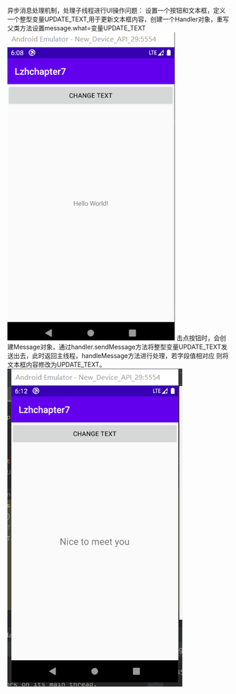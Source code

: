 异步消息处理机制，处理子线程进行UI操作问题：
设置一个按钮和文本框，定义一个整型变量UPDATE_TEXT,用于更新文本框内容，创建一个Handler对象，重写父类方法设置message.what=变量UPDATE_TEXT
![](https://github.com/l934799376/2018118103_Android/blob/master/lzhchapter7/1.png)
击点按钮时，会创建Message对象，通过handler.sendMessage方法将整型变量UPDATE_TEXT发送出去，此时返回主线程，handleMessage方法进行处理，若字段值相对应
则将文本框内容修改为UPDATE_TEXT。
![](https://github.com/l934799376/2018118103_Android/blob/master/lzhchapter7/2.png)
